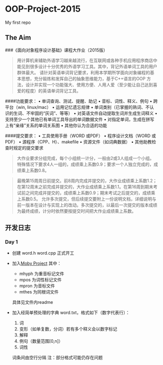 # OOP-Project-2015
My first repo

## The Aim
###《面向对象程序设计基础》课程大作业（2015版）

>用计算机来辅助外语学习越来越流行，在互联网或各种手机应用程序商店中能见到很多设计十分优秀的外语学习工具。其中，背记外语单词工具的用户群体最大。
>请针对英语单词背记要求，利用本学期所学面向对象编程的基本思想，充分锻炼和发挥自己的抽象思维能力，基于C++语言的OOP 方法，设计并实现一个功能强大、使用方便、人用人爱（至少能让自己达到喜爱的程度）的英语单词背记工具。

####功能要求：
	• 单词查询、测试、提醒、助记
	• 音标、词性、释义、例句
	• 跨平台（win, linux/mac）
	• 运用记忆遗忘规律
	• 单词类别（已掌握的熟词、不认识的生词、不牢固的“灰词”、等等）
	• 对英语文件自动提取生词并生成生词释义
	• 支持至少一个其他已有单词工具导出的单词数据文件
	• 对指定单词，生成在拼写上有“亲缘”关系的单词关系图
	• 其他你认为合适的功能

####提交要求：
	• 工具使用手册（WORD 或PDF）
	• 程序设计文档（WORD 或PDF）
	• 源程序（CPP、H）、makefile
	• 资源文件（如词典数据）
	• 其他助教检查时规定的提交要求

>大作业要求分组完成，每个小组统一计分，一般由2或3人组成一个小组。特殊情况下要求4人一组的，成绩乘上系数0.9；要求一个人独立完成的，成绩乘上系数0.8。

>最晚第15周周日前提交。前8周内完成并提交的，大作业成绩乘上系数1.2；在第12周末之前完成并提交的，大作业成绩乘上系数1.1。在第16周到期末考试前之间完成并提交的，成绩乘上系数0.9；期末考试之后提交的，成绩乘上系数0.5。
>允许多次提交，但后续提交要附上一份说明文档，详细说明与前一版本在设计与实现上的改动。多次提交的，以最后一次提交的版本成绩为最终成绩，计分时依然要按提交时间把大作业成绩乘上系数。

## 开发日志

### Day 1

- 创建 word.h word.cpp 正式开工
- 加入[Moby Project](http://icon.shef.ac.uk/Moby/) 其中：
	- mhyph 为重音标记文件
	- mpos 为词性标记文件
	- mpron 为音标文件
	- mthes 为同根词文件
	   
	具体见文件内readme
- 加入经简单预处理的字典 word.txt，格式如下（数字代表行）：
	1. 词
	2. 变形（如单复数，分词）若有多个释义会以数字标记
	3. 解释
	4. 例句（数量范围[0,n]）
	5. 词性
	   
	词条间由空行分隔
	注：部分格式可能仍存在问题




